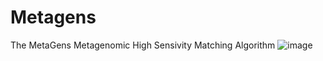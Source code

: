 # Metagens
The MetaGens Metagenomic High Sensivity Matching Algorithm
![image](https://user-images.githubusercontent.com/24779516/159187906-25cd6e3a-4ea9-484e-ab32-0776a0fed2a4.png)
